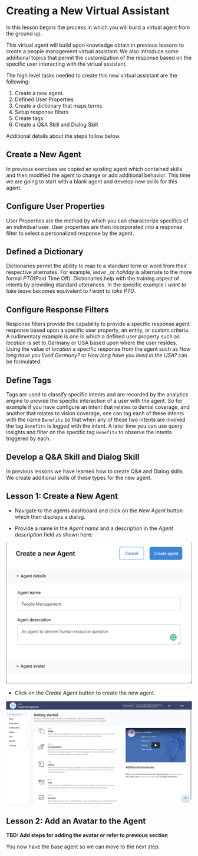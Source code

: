 # Creating a New Virtual Assistant

In this lesson begins the process in which you will build a virtual agent from the ground up.

This virtual agent will build upon knowledge obtain in previous lessons to create a people management
virtual assistant. We also introduce some additional topics that permit the customization of the response based
on the specific user interacting with the virtual assistant.

The high level tasks needed to create this new virtual assistant are the following:

1. Create a new agent.
2. Defined User Properties 
3. Create a dictionary that maps terms
4. Setup response filters
5. Create tags
5. Create a Q&A Skill and Dialog Skill

Additional details about the steps follow below.

## Create a New Agent

In previous exercises we copied an existing agent which contained skills and then modified the agent to change
or add additional behavior. This time we are going to start with a blank agent and develop new skills for
this agent.

## Configure User Properties

User Properties are the method by which you can characterize specifics of an individual user. User properties
are then incorporated into a response filter to select a personalized response by the agent.

## Defined a Dictionary

Dictionaries permit the ability to map to  a standard term or word from their respective alternates. For example,
_leave_ _or _holiday_ is alternate to the more formal _PTO_(Paid Time Off). Dictionaries help with the
training aspect of intents by providing standard utterances. In the specific example _I want to take leave_
becomes equivalent to _I want to take PTO_.

## Configure Response Filters

Response filters provide the capability to provide a specific response agent response based upon a specific
user property, an entity, or custom criteria. A rudimentary example is one in which a defined user property such
as _location_ is set to Germany or USA based upon where the user resides. Using the value of _location_ a
specific response from the agent such as _How long have you lived Germany?_ or
_How long have you lived in the USA?_ can be formulated.

## Define Tags

Tags are used to classify specific intents and are recorded by the analytics engine to provide the specific
interaction of a user with the agent. So for example if you have configure an intent that relates to dental
coverage, and another that relates to vision coverage, one can tag each of these intents with the name
`Benefits` so that when any of these two intents are invoked the tag `Benefits` is logged with the intent.
A later time you can use query insights and filter on the specific tag `Benefits` to observe the intents
triggered by each.

## Develop a Q&A Skill and Dialog Skill

In previous lessons we have learned how to create Q&A and Dialog skills. We create additional skills of
these types for the new agent.

## Lesson 1: Create a New Agent

- Navigate to the agents dashboard and click on the _New Agent_ button which then displays a dialog.

- Provide a name in the _Agent name_ and a description in the _Agent description_ field as shown here:

![New agent dialog](contents/new-agent/images/new-agent-dialog.png)

- Click on the _Create Agent_ button to create the new agent.

![New agent](contents/new-agent/images/new-agent-landing.png)

## Lesson 2: Add an Avatar to the Agent

**TBD: Add steps for adding the avatar or refer to previous section**


You now have the base agent so we can move to the next step.



